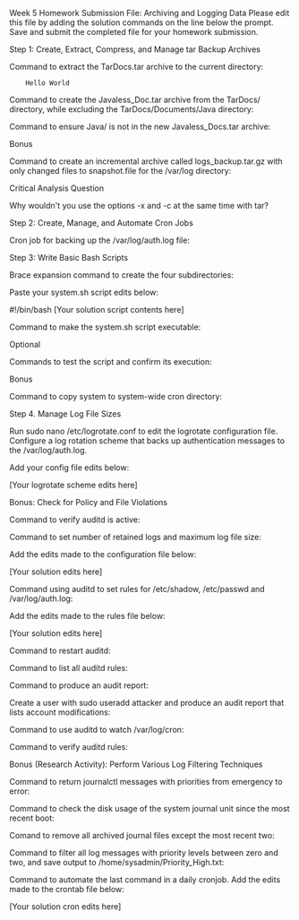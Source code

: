 Week 5 Homework Submission File: Archiving and Logging Data
Please edit this file by adding the solution commands on the line below the prompt.
Save and submit the completed file for your homework submission.


Step 1: Create, Extract, Compress, and Manage tar Backup Archives


Command to extract the TarDocs.tar archive to the current directory:

        Hello World 


Command to create the Javaless_Doc.tar archive from the TarDocs/ directory, while excluding the TarDocs/Documents/Java directory:


Command to ensure Java/ is not in the new Javaless_Docs.tar archive:


Bonus

Command to create an incremental archive called logs_backup.tar.gz with only changed files to snapshot.file for the /var/log directory:


Critical Analysis Question

Why wouldn't you use the options -x and -c at the same time with tar?



Step 2: Create, Manage, and Automate Cron Jobs

Cron job for backing up the /var/log/auth.log file:



Step 3: Write Basic Bash Scripts


Brace expansion command to create the four subdirectories:


Paste your system.sh script edits below:

#!/bin/bash
[Your solution script contents here]




Command to make the system.sh script executable:


Optional

Commands to test the script and confirm its execution:

Bonus

Command to copy system to system-wide cron directory:



Step 4. Manage Log File Sizes


Run sudo nano /etc/logrotate.conf to edit the logrotate configuration file.
Configure a log rotation scheme that backs up authentication messages to the /var/log/auth.log.

Add your config file edits below:


[Your logrotate scheme edits here]






Bonus: Check for Policy and File Violations


Command to verify auditd is active:


Command to set number of retained logs and maximum log file size:

Add the edits made to the configuration file below:


[Your solution edits here]




Command using auditd to set rules for /etc/shadow, /etc/passwd and /var/log/auth.log:

Add the edits made to the rules file below:


[Your solution edits here]




Command to restart auditd:


Command to list all auditd rules:


Command to produce an audit report:


Create a user with sudo useradd attacker and produce an audit report that lists account modifications:


Command to use auditd to watch /var/log/cron:


Command to verify auditd rules:




Bonus (Research Activity): Perform Various Log Filtering Techniques


Command to return journalctl messages with priorities from emergency to error:


Command to check the disk usage of the system journal unit since the most recent boot:


Comand to remove all archived journal files except the most recent two:


Command to filter all log messages with priority levels between zero and two, and save output to /home/sysadmin/Priority_High.txt:


Command to automate the last command in a daily cronjob. Add the edits made to the crontab file below:

[Your solution cron edits here]